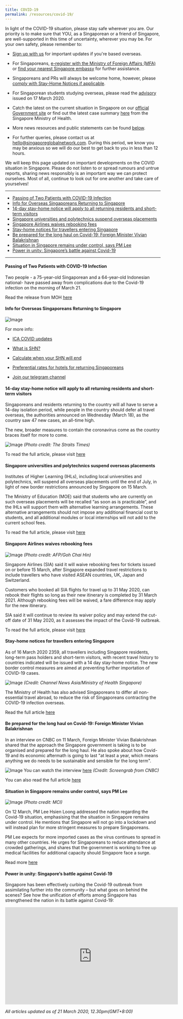 ```yaml
---
title: COVID-19
permalink: /resources/covid-19/
---
```


In light of the COVID-19 situation, please stay safe wherever you are. Our priority is to make sure that YOU, as a Singaporean or a friend of Singapore, are well-supported in this time of uncertainty, wherever you may be. For your own safety, please remember to:

- [Sign up with us](http://go.gov.sg/sgn-covidupdates) for important updates if you're based overseas. 


- For Singaporeans, [e-register with the Ministry of Foreign Affairs (MFA)](https://eregister.mfa.gov.sg/eregisterportal/common/preLoginEregisterView.action) or [find your nearest Singapore embassy](https://www.mfa.gov.sg/Services/Singapore-Citizens/I-Need-Help-Overseas) for further assistance.


- Singaporeans and PRs will always be welcome home, however, please [comply with Stay-Home Notices if applicable](https://www.ica.gov.sg/covid-19). 


- For Singaporean students studying overseas, please read the [advisory](https://www.mfa.gov.sg/Newsroom/Press-Statements-Transcripts-and-Photos/2020/03/170320_Advisory-for-Singaporean-Students-Studying-Overseas) issued on 17 March 2020.


- Catch the latest on the current situation in Singapore on our [official Government site](https://go.gov.sg/2019ncov) or find out the latest case summary [here](https://www.moh.gov.sg/covid-19) from the Singapore Ministry of Health. 


- More news resources and public statements can be found [below](#stay-home-notice).


- For further queries, please contact us at [hello@singaporeglobalnetwork.com](mailto:hello@singaporeglobalnetwork.com). During this period, we know you may be anxious so we will do our best to get back to you in less than 12 hours.


We will keep this page updated on important developments on the COVID situation in Singapore. Please do not listen to or spread rumours and untrue reports, sharing news responsibly is an important way we can protect ourselves. Most of all, continue to look out for one another and take care of yourselves!

<hr>

* [Passing of Two Patients with COVID-19 Infection](#passing-of-patients)
* [Info for Overseas Singaporeans Returning to Singapore](#info-os-return)
* [14-day stay-home notice will apply to all returning residents and short-term visitors](#stay-home-notice-update)
* [Singapore universities and polytechnics suspend overseas placements](#uni-poly-suspend-overseas-placements)
* [Singapore Airlines waives rebooking fees](#sg-airline-waives-fees)
* [Stay-home notices for travellers entering Singapore](#stay-home-notice)
* [Be prepared for the long haul on Covid-19: Foreign Minister Vivian Balakrishnan](#fm-vb-interview)
* [Situation in Singapore remains under control, says PM Lee](#pm-lee-speech)
* [Power in unity: Singapore’s battle against Covid-19](#sg-united)

<hr>

#### <a id="passing-of-patients"></a> Passing of Two Patients with COVID-19 Infection

Two people - a 75-year-old Singaporean and a 64-year-old Indonesian national- have passed away from complications due to the Covid-19 infection on the morning of March 21.

Read the release from MOH [here](https://www.moh.gov.sg/news-highlights/details/passing-of-two-patients-with-covid-19-infection)

#### <a id="info-os-return"></a> Info for Overseas Singaporeans Returning to Singapore

![Image](/images/covid-19/SGN-OS-Info-Telegram.jpg)

For more info:

- [ICA COVID updates](https://www.ica.gov.sg/covid-19)

- [What is SHN?](https://go.gov.sg/mohshn)

- [Calculate when your SHN will end](https://service2.mom.gov.sg/shn/shn-calculator/)

- [Preferential rates for hotels for returning Singaporeans](/docs/Hotel-Accommodation-Rates-for-Returning-Overseas-Singaporeans-as-of-20-Mar.pdf)

- [Join our telegram channel](https://go.gov.sg/sgn-ostelegramchannel)

#### <a id="stay-home-notice-update"></a> 14-day stay-home notice will apply to all returning residents and short-term visitors

Singaporeans and residents returning to the country will all have to serve a 14-day isolation period, while people in the country should defer all travel overseas, the authorities announced on Wednesday (March 18), as  the country saw 47 new cases, an all-time high.

The new, broader measures to contain the coronavirus come as the country braces itself for more to come.

![Image](/images/covid-19/border_control_measures_ST.png)
_(Photo credit: The Straits Times)_

To read the full article, please visit [here](https://www.straitstimes.com/singapore/covid-19-all-time-high-of-47-new-cases-in-singapore-14-day-stay-home-notice-will-now-apply?xtor=CS3-18&utm_source=STiPhone&utm_medium=share&utm_term=2020-03-18%2021%3A03%3A41)

#### <a id="uni-poly-suspend-overseas-placements"></a> Singapore universities and polytechnics suspend overseas placements 

Institutes of Higher Learning (IHLs), including local universities and polytechnics, will suspend all overseas placements until the end of July, in light of new border restrictions announced by Singapore on 15 March.

The Ministry of Education (MOE) said that students who are currently on such overseas placements will be recalled “as soon as is practicable”, and the IHLs will support them with alternative learning arrangements. These alternative arrangements should not impose any additional financial cost to students, and all additional modules or local internships will not add to the current school fees.  

To read the full article, please visit [here](https://www.channelnewsasia.com/news/singapore/coronavirus-singapore-universities-polytechnics-suspend-overseas-12540158?cid=h3_referral_inarticlelinks_24082018_cna)

#### <a id="sg-airline-waives-fees"></a> Singapore Airlines waives rebooking fees 

![Image](/images/covid-19/sg-airlines.png)
_(Photo credit: AFP/Goh Chai Hin)_

Singapore Airlines (SIA) said it will waive rebooking fees for tickets issued on or before 15 March, after Singapore expanded travel restrictions to include travellers who have visited ASEAN countries, UK, Japan and Switzerland.

Customers who booked all SIA flights for travel up to 31 May 2020, can rebook their flights so long as their new itinerary is completed by 31 March 2021. Although rebooking fees will be waived, a fare difference may apply for the new itinerary.  

SIA said it will continue to review its waiver policy and may extend the cut-off date of 31 May 2020, as it assesses the impact of the Covid-19 outbreak.

To read the full article, please visit [here](https://www.channelnewsasia.com/news/singapore/coronavirus-sia-singapore-airlines-waives-rebooking-fees-flights-12540560)

#### <a id="stay-home-notice"></a> Stay-home notices for travellers entering Singapore

As of 16 March 2020 2359, all travellers including Singapore residents, long-term pass holders and short-term visitors, with recent travel history to countries indicated will be issued with a 14 day stay-home notice. The new border control measures are aimed at preventing further importation of COVID-19 cases.

![Image](/images/covid-19/stay-home-notice.jpg)
_(Credit: Channel News Asia/Ministry of Health Singapore)_

The Ministry of Health has also advised Singaporeans to differ all non-essential travel abroad, to reduce the risk of Singaporeans contracting the COVID-19 infection overseas.

Read the full article [here](https://www.channelnewsasia.com/news/singapore/coronavirus-covid-19-singapore-malaysia-asean-stay-home-notice-12539952)

#### <a id="fm-vb-interview"></a> Be prepared for the long haul on Covid-19: Foreign Minister Vivian Balakrishnan

In an interview on CNBC on 11 March, Foreign Minister Vivian Balakrishnan shared that the approach the Singapore government is taking is to be organised and prepared for the long haul. He also spoke about how Covid-19 and its economic aftermath is going to last "at least a year, which means anything we do needs to be sustainable and sensible for the long term".

![Image](/images/covid-19/fm-vb-interview.png)
You can watch the interview [here](https://www.facebook.com/Vivian.Balakrishnan.Sg/videos/655285165229616/) 
_(Credit: Screengrab from CNBC)_

You can also read the full article [here](https://www.straitstimes.com/singapore/be-prepared-for-the-long-haul-on-covid-19-foreign-minister-vivian-balakrishnan)

#### <a id="pm-lee-speech"></a> Situation in Singapore remains under control, says PM Lee

![Image](/images/covid-19/pm-lee-speech-12mar.jpg)
_(Photo credit: MCI)_

On 12 March, PM Lee Hsien Loong addressed the nation regarding the Covid-19 situation, emphasising that the situation in Singapore remains under control. He mentions that Singapore will not go into a lockdown and will instead plan for more stringent measures to prepare Singaporeans.

PM Lee expects for more imported cases as the virus continues to spread in many other countries. He urges for Singaporeans to reduce attendance at crowded gatherings, and shares that the government is working to free up medical facilities for additional capacity should Singapore face a surge.

Read more [here](https://www.channelnewsasia.com/news/singapore/coronavirus-pm-lee-full-speech-under-control-covid-19-12531962)

#### <a id="sg-united"></a> Power in unity: Singapore’s battle against Covid-19

Singapore has been effectively curbing the Covid-19 outbreak from assimilating further into the community – but what goes on behind the scenes? See how the unification of efforts among Singapore has strengthened the nation in its battle against Covid-19:

<iframe width="560" height="315" src="https://www.youtube.com/embed/fp8ahoyuRzU" frameborder="0" allow="accelerometer; autoplay; encrypted-media; gyroscope; picture-in-picture" allowfullscreen></iframe>


_All articles updated as of 21 March 2020, 12.30pm(GMT+8:00)_
